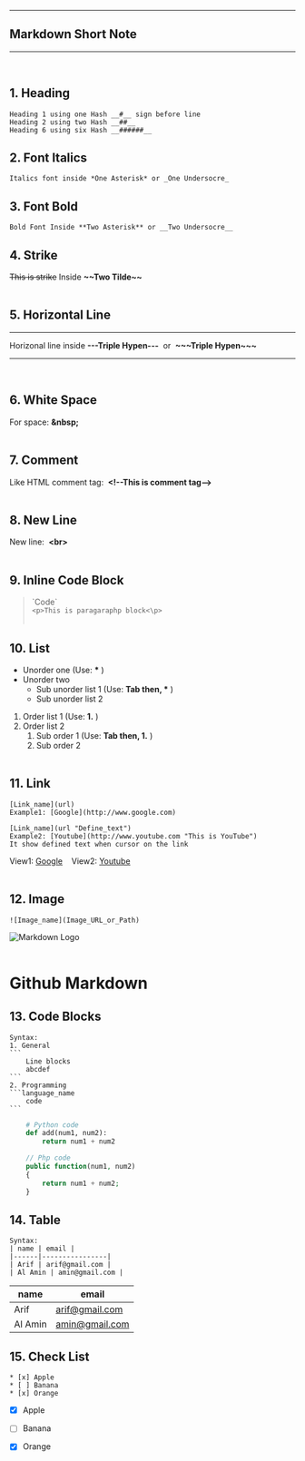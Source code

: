 
___
## __Markdown Short Note__
___
<br>


<!-- Headings --> 
## **1. Heading**
    Heading 1 using one Hash __#__ sign before line
    Heading 2 using two Hash __##__
    Heading 6 using six Hash __######__



## **2. Font Italics**
    Italics font inside *One Asterisk* or _One Undersocre_


## **3. Font Bold**
    Bold Font Inside **Two Asterisk** or __Two Undersocre__


## __4. Strike__
~~This is strike~~ Inside __\~\~Two Tilde\~\~__
<br><br>


## __5. Horizontal Line__
---
Horizonal line inside __\-\-\-Triple Hypen\-\-\-__ &nbsp;or&nbsp; __\~\~\~Triple Hypen\~\~\~__
___
<br>


## __6. White Space__
For space: __&nbsp\;__
<br><br>


## __7. Comment__
Like HTML comment tag: &nbsp;__\<!--This is comment tag\-->__
<br /><br />


## __8. New Line__
New line:&nbsp; __\<br>__
<br /><br />


## __9. Inline Code Block__
> \`Code\`  
`<p>This is paragaraphp block<\p>`
<br /><br />


## __10. List__
* Unorder one (Use: __\*__ )
* Unorder two
  * Sub unorder list 1 (Use: __Tab then, \*__ )
  * Sub unorder list 2 

1. Order list 1 (Use: __1.__ )
2. Order list 2
   1. Sub order 1 (Use: __Tab then, 1.__ )
   2. Sub order 2
<br /><br />


## __11. Link__
    [Link_name](url)
    Example1: [Google](http://www.google.com)

    [Link_name](url "Define_text")
    Example2: [Youtube](http://www.youtube.com "This is YouTube")
    It show defined text when cursor on the link

View1: [Google](/http://www.google.com) &nbsp;&nbsp;
View2: [Youtube](http://www.youtube.com "This is YouTube")
<br /><br />


## __12. Image__
    ![Image_name](Image_URL_or_Path)
![Markdown Logo](https://encrypted-tbn0.gstatic.com/images?q=tbn:ANd9GcRp8UwbFajZR2oHDXF6jVpJHJWvk6Br4ZFLeg&usqp=CAU)
<br /><br />


# Github Markdown

## __13. Code Blocks__
    Syntax:
    1. General
    ```
        Line blocks
        abcdef
    ```
    2. Programming 
    ```language_name
        code
    ```
```python
    # Python code
    def add(num1, num2):
        return num1 + num2
```

```php
    // Php code
    public function(num1, num2)
    {
        return num1 + num2;
    }
```

## __14. Table__
    Syntax:
    | name | email |
    |------|----------------|
    | Arif | arif@gmail.com |
    | Al Amin | amin@gmail.com |

| name | email |
|------|----------------|
| Arif | arif@gmail.com |
| Al Amin | amin@gmail.com |


## __15. Check List__
    * [x] Apple
    * [ ] Banana
    * [x] Orange
* [x] Apple
* [ ] Banana
* [x] Orange



